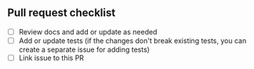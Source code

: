 ## Pull request checklist

- [ ] Review docs and add or update as needed
- [ ] Add or update tests (if the changes don't break existing tests, you can create a separate issue for adding tests)
- [ ] Link issue to this PR
